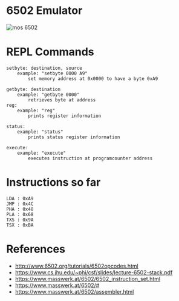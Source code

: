 # 6502 Emulator
![mos 6502](https://upload.wikimedia.org/wikipedia/commons/4/49/MOS_6502AD_4585_top.jpg)

# REPL Commands

    setbyte: destination, source
	    example: "setbyte 0000 A9"
		    set memory address at 0x0000 to have a byte 0xA9
	
	getbyte: destination
		example: "getbyte 0000"
			retrieves byte at address
	reg:
		example: "reg"
			prints register information
			
	status:
		example: "status"
			prints status register information
	
	execute:
		example: "execute"
			executes instruction at programcounter address
	

# Instructions so far

    LDA : 0xA9
    JMP : 0x4C
    PHA : 0x48
    PLA : 0x68
    TXS : 0x9A
    TSX : 0xBA


# References
* http://www.6502.org/tutorials/6502opcodes.html
* https://www.cs.jhu.edu/~phi/csf/slides/lecture-6502-stack.pdf
* https://www.masswerk.at/6502/6502_instruction_set.html
* https://www.masswerk.at/6502/#
* https://www.masswerk.at/6502/assembler.html
    
    
